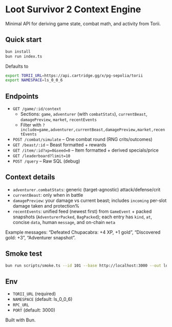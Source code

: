 # Loot Survivor 2 Context Engine

Minimal API for deriving game state, combat math, and activity from Torii.

## Quick start

```bash
bun install
bun run index.ts
```

Defaults to
```bash
export TORII_URL=https://api.cartridge.gg/x/pg-sepolia/torii
export NAMESPACE=ls_0_0_6
```


## Endpoints

- `GET /game/:id/context`
  - Sections: `game`, `adventurer` (with `combatStats`), `currentBeast`, `damagePreview`, `market`, `recentEvents`
  - Filter with `?include=game,adventurer,currentBeast,damagePreview,market,recentEvents`
- `POST /combat/simulate` – One combat round (RNG crits/outcomes)
- `GET /beast/:id` – Beast formatted + rewards
- `GET /item/:id?xp=0&seed=0` – Item formatted + derived specials/price
- `GET /leaderboard?limit=10`
- `POST /query` – Raw SQL (debug)

## Context details

- `adventurer.combatStats`: generic (target-agnostic) attack/defense/crit
- `currentBeast`: only when in battle
- `damagePreview`: your damage vs current beast; includes `incoming` per-slot damage taken and protection%
- `recentEvents`: unified feed (newest first) from `GameEvent` + packed snapshots (`AdventurerPacked`, `BagPacked`); each entry has `kind`, `at`, concise `data`, human `message`, and on-chain `meta`

Example messages: “Defeated Chupacabra: +4 XP, +1 gold”, “Discovered gold: +3”, “Adventurer snapshot”.

## Smoke test

```bash
bun run scripts/smoke.ts --id 101 --base http://localhost:3000 --out logs/smoke.json
```

## Env

- `TORII_URL` (required)
- `NAMESPACE` (default: ls_0_0_6)
- `RPC_URL`
- `PORT` (default: 3000)

Built with Bun.